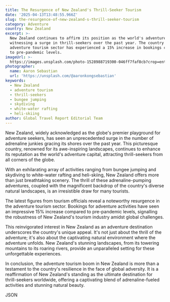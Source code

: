 ```yaml
---
title: The Resurgence of New Zealand's Thrill-Seeker Tourism
date: '2025-04-13T13:48:55.966Z'
slug: the-resurgence-of-new-zealand-s-thrill-seeker-tourism
category: Adventure
country: New Zealand
excerpt: >-
  New Zealand continues to affirm its position as the world's adventure capital,
  witnessing a surge in thrill-seekers over the past year. The country's
  adventure tourism sector has experienced a 15% increase in bookings compared
  to pre-pandemic levels.
imageUrl: >-
  https://images.unsplash.com/photo-1528988719300-046ff7faf8cb?crop=entropy&cs=tinysrgb&fit=max&fm=jpg&ixid=M3w3Mzk5OTB8MHwxfHNlYXJjaHw1fHxOZXclMjBaZWFsYW5kfGVufDB8MHx8fDE3NDYyNzU4NzN8MA&ixlib=rb-4.0.3&q=80&w=1080
photographer:
  name: Aaron Sebastian
  url: 'https://unsplash.com/@aaronkongsebastian'
keywords:
  - New Zealand
  - adventure tourism
  - thrill-seekers
  - bungee jumping
  - skydiving
  - white-water rafting
  - heli-skiing
author: Global Travel Report Editorial Team
---
```

New Zealand, widely acknowledged as the globe's premier playground for adventure seekers, has seen an unprecedented surge in the number of adrenaline junkies gracing its shores over the past year. This picturesque country, renowned for its awe-inspiring landscapes, continues to enhance its reputation as the world's adventure capital, attracting thrill-seekers from all corners of the globe.

With an exhilarating array of activities ranging from bungee jumping and skydiving to white-water rafting and heli-skiing, New Zealand offers more than just breathtaking scenery. The thrill of these adrenaline-pumping adventures, coupled with the magnificent backdrop of the country's diverse natural landscapes, is an irresistible draw for many tourists.

The latest figures from tourism officials reveal a noteworthy resurgence in the adventure tourism sector. Bookings for adventure activities have seen an impressive 15% increase compared to pre-pandemic levels, signalling the robustness of New Zealand's tourism industry amidst global challenges.

This reinvigorated interest in New Zealand as an adventure destination underscores the country's unique appeal. It's not just about the thrill of the adventure; it's also about the captivating natural environment where the adventure unfolds. New Zealand's stunning landscapes, from its towering mountains to its roaring rivers, provide an unparalleled setting for these unforgettable experiences.

In conclusion, the adventure tourism boom in New Zealand is more than a testament to the country's resilience in the face of global adversity. It is a reaffirmation of New Zealand's standing as the ultimate destination for thrill-seekers worldwide, offering a captivating blend of adrenaline-fueled activities and stunning natural beauty.

JSON
